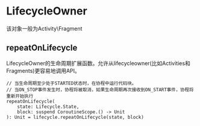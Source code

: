 # LifecycleOwner

该对象一般为Activity\Fragment

## repeatOnLifecycle

LifecycleOwner的生命周期扩展函数。允许从lifecycleowner(比如Activities和Fragments)更容易地调用API。

```
// 当生命周期至少处于STARTED状态时，在协程中运行代码块。
// 当ON_STOP事件发生时，协程将被取消，如果生命周期再次接收到ON_START事件，协程将重新开始执行
repeatOnLifecycle(
    state: Lifecycle.State,
    block: suspend CoroutineScope.() -> Unit
): Unit = lifecycle.repeatOnLifecycle(state, block)
```